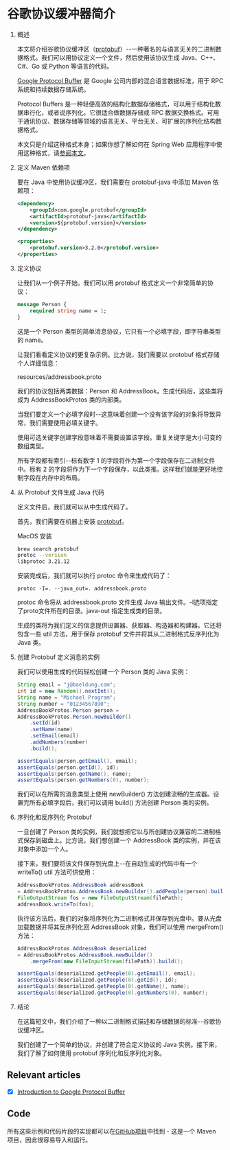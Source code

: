 # 谷歌协议缓冲器简介

1. 概述

    本文将介绍谷歌协议缓冲区（[protobuf](https://developers.google.com/protocol-buffers/)）--一种著名的与语言无关的二进制数据格式。我们可以用协议定义一个文件，然后使用该协议生成 Java、C++、C#、Go 或 Python 等语言的代码。

    [Google Protocol Buffer](https://github.com/protocolbuffers/protobuf) 是 Google 公司内部的混合语言数据标准，用于 RPC 系统和持续数据存储系统。

    Protocol Buffers 是一种轻便高效的结构化数据存储格式，可以用于结构化数据串行化，或者说序列化。它很适合做数据存储或 RPC 数据交换格式。可用于通讯协议、数据存储等领域的语言无关、平台无关、可扩展的序列化结构数据格式。

    本文只是介绍这种格式本身；如果你想了解如何在 Spring Web 应用程序中使用这种格式，请[参阅本文](https://www.baeldung.com/spring-rest-api-with-protocol-buffers)。

2. 定义 Maven 依赖项

    要在 Java 中使用协议缓冲区，我们需要在 protobuf-java 中添加 Maven 依赖项：

    ```xml
    <dependency>
        <groupId>com.google.protobuf</groupId>
        <artifactId>protobuf-java</artifactId>
        <version>${protobuf.version}</version>
    </dependency>

    <properties>
        <protobuf.version>3.2.0</protobuf.version>
    </properties>
    ```

3. 定义协议

    让我们从一个例子开始。我们可以用 protobuf 格式定义一个非常简单的协议：

    ```protobuf
    message Person {
        required string name = 1;
    }
    ```

    这是一个 Person 类型的简单消息协议，它只有一个必填字段，即字符串类型的 name。

    让我们看看定义协议的更复杂示例。比方说，我们需要以 protobuf 格式存储个人详细信息：

    resources/addressbook.proto

    我们的协议包括两类数据：Person 和 AddressBook。生成代码后，这些类将成为 AddressBookProtos 类的内部类。

    当我们要定义一个必填字段时--这意味着创建一个没有该字段的对象将导致异常，我们需要使用必填关键字。

    使用可选关键字创建字段意味着不需要设置该字段。重复关键字是大小可变的数组类型。

    所有字段都有索引--标有数字 1 的字段将作为第一个字段保存在二进制文件中。标有 2 的字段将作为下一个字段保存，以此类推。这样我们就能更好地控制字段在内存中的布局。

4. 从 Protobuf 文件生成 Java 代码

    定义文件后，我们就可以从中生成代码了。

    首先，我们需要在机器上安装 [protobuf](https://github.com/google/protobuf/releases)。

    MacOS 安装

    ```bash
    brew search protobuf
    protoc --version
    libprotoc 3.21.12
    ```

    安装完成后，我们就可以执行 protoc 命令来生成代码了：

    `protoc -I=. --java_out=. addressbook.proto`

    protoc 命令将从 addressbook.proto 文件生成 Java 输出文件。-I选项指定了proto文件所在的目录。java-out 指定生成类的目录。

    生成的类将为我们定义的信息提供设置器、获取器、构造器和构建器。它还将包含一些 util 方法，用于保存 protobuf 文件并将其从二进制格式反序列化为 Java 类。

5. 创建 Protobuf 定义消息的实例

    我们可以使用生成的代码轻松创建一个 Person 类的 Java 实例：

    ```java
    String email = "j@baeldung.com";
    int id = new Random().nextInt();
    String name = "Michael Program";
    String number = "01234567890";
    AddressBookProtos.Person person =
    AddressBookProtos.Person.newBuilder()
        .setId(id)
        .setName(name)
        .setEmail(email)
        .addNumbers(number)
        .build();

    assertEquals(person.getEmail(), email);
    assertEquals(person.getId(), id);
    assertEquals(person.getName(), name);
    assertEquals(person.getNumbers(0), number);
    ```

    我们可以在所需的消息类型上使用 newBuilder() 方法创建流畅的生成器。设置完所有必填字段后，我们可以调用 build() 方法创建 Person 类的实例。

6. 序列化和反序列化 Protobuf

    一旦创建了 Person 类的实例，我们就想把它以与所创建协议兼容的二进制格式保存到磁盘上。比方说，我们想创建一个 AddressBook 类的实例，并在该对象中添加一个人。

    接下来，我们要将该文件保存到光盘上--在自动生成的代码中有一个 writeTo() util 方法可供使用：

    ```java
    AddressBookProtos.AddressBook addressBook 
    = AddressBookProtos.AddressBook.newBuilder().addPeople(person).build();
    FileOutputStream fos = new FileOutputStream(filePath);
    addressBook.writeTo(fos);
    ```

    执行该方法后，我们的对象将序列化为二进制格式并保存到光盘中。要从光盘加载数据并将其反序列化回 AddressBook 对象，我们可以使用 mergeFrom() 方法：

    ```java
    AddressBookProtos.AddressBook deserialized
    = AddressBookProtos.AddressBook.newBuilder()
        .mergeFrom(new FileInputStream(filePath)).build();
    
    assertEquals(deserialized.getPeople(0).getEmail(), email);
    assertEquals(deserialized.getPeople(0).getId(), id);
    assertEquals(deserialized.getPeople(0).getName(), name);
    assertEquals(deserialized.getPeople(0).getNumbers(0), number);
    ```

7. 结论

    在这篇短文中，我们介绍了一种以二进制格式描述和存储数据的标准--谷歌协议缓冲区。

    我们创建了一个简单的协议，并创建了符合定义协议的 Java 实例。接下来，我们了解了如何使用 protobuf 序列化和反序列化对象。

## Relevant articles

- [x] [Introduction to Google Protocol Buffer](https://www.baeldung.com/google-protocol-buffer)

## Code

所有这些示例和代码片段的实现都可以在[GitHub项目](https://github.com/eugenp/tutorials/tree/master/protobuffer)中找到 - 这是一个 Maven 项目，因此很容易导入和运行。

